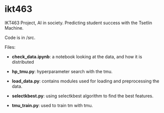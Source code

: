 # ikt463
IKT463 Project, AI in society. Predicting student success with the Tsetlin Machine.

Code is in /src. 

Files:

- **check_data.ipynb**: a notebook looking at the data, and how it is distributed

- **hp_tmu.py**: hyperparameter search with the tmu.

- **load_data.py**: contains modules used for loading and preprocessing the data.

- **selectkbest.py**: using selectkbest algorithm to find the best features.

- **tmu_train.py**: used to train tm with tmu.